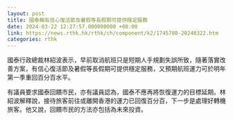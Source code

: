```yaml
---
layout: post
title: 國泰稱有信心復活節及暑假等長假期可提供穩定服務
date: 2024-03-22 12:27:57.000000000 +08:00
link: https://news.rthk.hk/rthk/ch/component/k2/1745780-20240322.htm
categories: rthk
---
```


國泰行政總裁林紹波表示，早前取消航班只是短期人手規劃失誤所致，隨著落實改善方案，有信心復活節及暑假等長假期可提供穩定服務，又預期航班運力可於明年第一季重回百分百水平。

有議員要求國泰回饋市民，亦有議員認為，國泰不應再將恢復運力的目標延期。林紹波解釋說，接待旅客前往或離開香港的運力已回復百分百，下一步是處理好轉機旅客。他又說，回饋市民的方法亦包括為未來投資。

